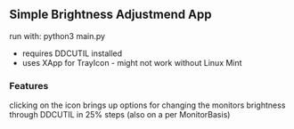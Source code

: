## Simple Brightness Adjustmend App

run with:
python3 main.py

- requires DDCUTIL installed
- uses XApp for TrayIcon - might not work without Linux Mint

### Features
clicking on the icon brings up options for changing the monitors brightness through DDCUTIL in 25% steps (also on a per MonitorBasis)
